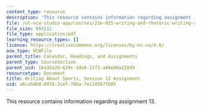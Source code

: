 ```yaml
---
content_type: resource
description: 'This resource contains information regarding assignment 13. '
file: /ol-ocw-studio-app/courses/21w-015-writing-and-rhetoric-writing-about-sports-fall-2013/a6ca54b099783cef70ba7e110567fb05_MIT21W_015F13_Assignment13.pdf
file_size: 993111
file_type: application/pdf
learning_resource_types: []
license: https://creativecommons.org/licenses/by-nc-sa/4.0/
ocw_type: OCWFile
parent_title: Calendar, Readings, and Assignments
parent_type: CourseSection
parent_uid: 18a32e2d-629c-3de0-2173-a04e88a22849
resourcetype: Document
title: Writing About Sports, Session 13 Assignment
uid: a6ca54b0-9978-3cef-70ba-7e110567fb05
---
```

This resource contains information regarding assignment 13. 